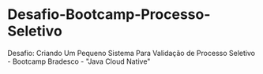 # Desafio-Bootcamp-Processo-Seletivo
 Desafio: Criando Um Pequeno Sistema Para Validação de Processo Seletivo - Bootcamp Bradesco - "Java Cloud Native"

